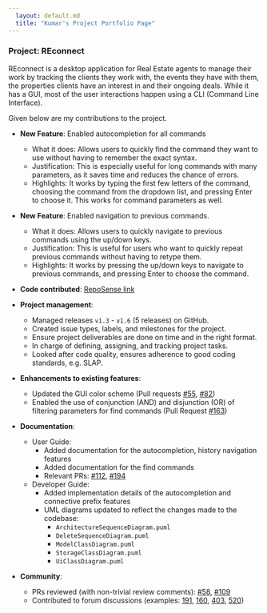 ```yaml
---
  layout: default.md
  title: "Kumar's Project Portfolio Page"
---
```


### Project: REconnect

REconnect is a desktop application for Real Estate agents to manage their work by tracking the clients they work with, the events they have with them, the properties clients have an interest in and their ongoing deals. While it has a GUI, most of the user interactions happen using a CLI (Command Line Interface).

Given below are my contributions to the project.

* **New Feature**: Enabled autocompletion for all commands
  * What it does: Allows users to quickly find the command they want to use without having to remember the exact syntax.
  * Justification: This is especially useful for long commands with many parameters, as it saves time and reduces the chance of errors.
  * Highlights: It works by typing the first few letters of the command, choosing the command from the dropdown list, and pressing Enter to choose it. This works for command parameters as well.

* **New Feature**: Enabled navigation to previous commands.
  * What it does: Allows users to quickly navigate to previous commands using the up/down keys.
  * Justification: This is useful for users who want to quickly repeat previous commands without having to retype them.
  * Highlights: It works by pressing the up/down keys to navigate to previous commands, and pressing Enter to choose the command.

* **Code contributed**: [RepoSense link](https://nus-cs2103-ay2425s2.github.io/tp-dashboard/?breakdown=true&search=kumar2215&sort=totalCommits%20dsc&sortWithin=title&timeframe=commit&mergegroup=&groupSelect=groupByRepos&since=2025-02-21&checkedFileTypes=docs~functional-code~test-code~other&tabOpen=false&until=2025-04-08&optimiseTimeline=true)

* **Project management**:
  * Managed releases `v1.3` - `v1.6` (5 releases) on GitHub.
  * Created issue types, labels, and milestones for the project.
  * Ensure project deliverables are done on time and in the right format.
  * In charge of defining, assigning, and tracking project tasks.
  * Looked after code quality, ensures adherence to good coding standards, e.g. SLAP.

* **Enhancements to existing features**:
  * Updated the GUI color scheme (Pull requests [\#55](https://github.com/AY2425S2-CS2103T-T12-3/tp/pull/55), [\#82](https://github.com/AY2425S2-CS2103T-T12-3/tp/pull/82))
  * Enabled the use of conjunction (AND) and disjunction (OR) of filtering parameters for find commands (Pull Request [\#163](https://github.com/AY2425S2-CS2103T-T12-3/tp/pull/163))

* **Documentation**:
  * User Guide:
    * Added documentation for the autocompletion, history navigation features
    * Added documentation for the find commands
    * Relevant PRs: [\#112](https://github.com/AY2425S2-CS2103T-T12-3/tp/pull/112), [\#194](https://github.com/AY2425S2-CS2103T-T12-3/tp/pull/194)
  * Developer Guide:
    * Added implementation details of the autocompletion and connective prefix features
    * UML diagrams updated to reflect the changes made to the codebase:
      - `ArchitectureSequenceDiagram.puml`
      - `DeleteSequenceDiagram.puml`
      - `ModelClassDiagram.puml`
      - `StorageClassDiagram.puml`
      - `UiClassDiagram.puml`
      
* **Community**:
  * PRs reviewed (with non-trivial review comments): [\#58](https://github.com/AY2425S2-CS2103T-T12-3/tp/pull/58), [\#109](https://github.com/AY2425S2-CS2103T-T12-3/tp/pull/109)
  * Contributed to forum discussions (examples: [191](https://github.com/nus-cs2103-AY2425S2/forum/issues/191), [160](https://github.com/nus-cs2103-AY2425S2/forum/issues/160), [403](https://github.com/nus-cs2103-AY2425S2/forum/issues/403), [520](https://github.com/nus-cs2103-AY2425S2/forum/issues/520))
